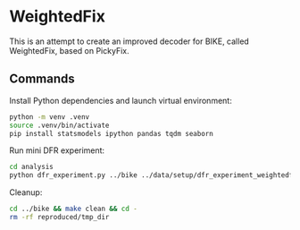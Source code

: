 # WeightedFix

This is an attempt to create an improved decoder for BIKE, called WeightedFix, based on PickyFix.

## Commands

Install Python dependencies and launch virtual environment:

```bash
python -m venv .venv
source .venv/bin/activate
pip install statsmodels ipython pandas tqdm seaborn
```

Run mini DFR experiment:

```bash
cd analysis
python dfr_experiment.py ../bike ../data/setup/dfr_experiment_weightedfix_simple.csv reproduced/tmp_dfr || rm -rf reproduced/tmp_dfr
```

Cleanup:

```bash
cd ../bike && make clean && cd -
rm -rf reproduced/tmp_dir
```